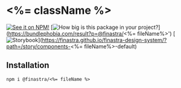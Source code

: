 # <%= className %>

[![See it on NPM!](https://img.shields.io/npm/v/@finastra/<%=fileName%>?style=for-the-badge)](https://www.npmjs.com/package/@finastra/<%=fileName%>)
[![How big is this package in your project?](https://img.shields.io/bundlephobia/minzip/@finastra/<%=fileName%>?style=for-the-badge)](https://bundlephobia.com/result?p=@finastra/<%= fileName%>')
[![Storybook](https://shields.io/badge/-Play%20with%20this%20web%20component-2a0481?logo=storybook&style=for-the-badge)](https://finastra.github.io/finastra-design-system/?path=/story/components-<%= fileName%>-default)


## Installation

```
npm i @finastra/<%= fileName %>
```